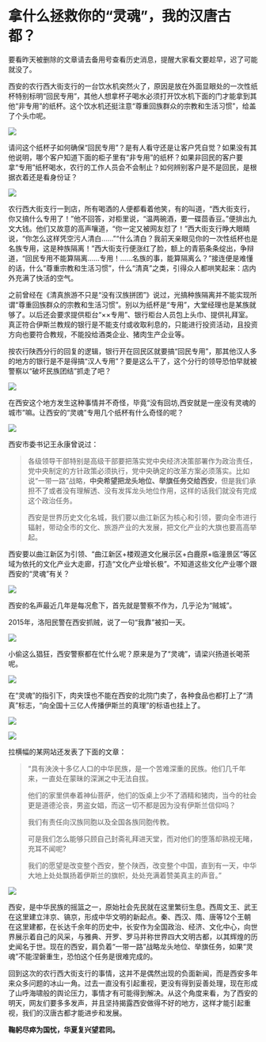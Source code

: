 # 拿什么拯救你的“灵魂”，我的汉唐古都？

要看昨天被删除的文章请去备用号查看历史消息，提醒大家看文要趁早，迟了可能就没了。



西安的农行西大街支行的一台饮水机突然火了，原因是放在外面显眼处的一次性纸杯特别标明“回民专用”，其他人想拿杯子喝水必须打开饮水机下面的门才能拿到其他“非专用”的纸杯。这个饮水机还挺注意“尊重回族群众的宗教和生活习惯”，给盖了个头巾呢。

![](http://image106.360doc.com/DownloadImg/2017/05/2305/99861633_1)

请问这个纸杯子如何确保“回民专用”？是有人看守还是让客户凭自觉？如果没有其他说明，哪个客户知道下面的柜子里有“非专用”的纸杯？如果非回民的客户要拿“专用”纸杯喝水，农行的工作人员会不会制止？如何辨别客户是不是回民，是根据衣着还是看身份证？

![](http://image106.360doc.com/DownloadImg/2017/05/2305/99861633_2)

农行西大街支行一到店，所有喝酒的人便都看着他笑，有的叫道，“西大街支行，你又搞什么专用了！”他不回答，对柜里说，“温两碗酒，要一碟茴香豆。”便排出九文大钱。他们又故意的高声嚷道，“你一定又被网友怼了！”西大街支行睁大眼睛说，“你怎么这样凭空污人清白……”“什么清白？我前天亲眼见你的一次性纸杯也是名族专用，这是种族隔离！”西大街支行便涨红了脸，额上的青筋条条绽出，争辩道，“回民专用不能算隔离……专用！……名族的事，能算隔离么？”接连便是难懂的话，什么“尊重宗教和生活习惯”，什么“清真”之类，引得众人都哄笑起来：店内外充满了快活的空气。



之前曾经在《清真旅游不只是“没有汉族拼团”》说过，光搞种族隔离并不能实现所谓“尊重回族群众的宗教和生活习惯”。别以为纸杯是“专用”，大堂经理也是某族就够了。以后还会要求提供柜台“××专用”、银行柜台人员包上头巾、提供礼拜室。真正符合伊斯兰教规的银行是不能支付或收取利息的，只能进行投资活动，且投资方向也要符合教规，不能投给酒类企业、猪肉生产企业等。



按农行陕西分行的回复的逻辑，银行开在回民区就要搞“回民专用”，那其他汉人多的地方的银行是不是得搞“汉人专用”？要是这么干了，这个分行的领导恐怕早就被警察以“破坏民族团结”抓走了吧？

![](http://image106.360doc.com/DownloadImg/2017/05/2305/99861633_3)

在西安这个地方发生这种事情并不奇怪，毕竟“没有回坊,西安就是一座没有灵魂的城市”嘛。让西安的“灵魂”专用几个纸杯有什么奇怪的呢？

![](http://image106.360doc.com/DownloadImg/2017/05/2305/99861633_4)

西安市委书记王永康曾说过：



> 各级领导干部特别是高级干部要把落实党中央经济决策部署作为政治责任，党中央制定的方针政策必须执行，党中央确定的改革方案必须落实。比如说“一带一路”战略，**中央希望把龙头地位、举旗任务交给西安**，但是我们承担不了或者没有理解透、没有发挥龙头地位作用，这样的话我们就没有完成这个政治任务。
> 
>   
> 
> 西安是世界历史文化名城，我们要以曲江新区为核心和引领，要向全市进行辐射，带动全市的文化、旅游产业的大发展，把文化产业的大旗也要高高举起。
> 
>   

西安要以曲江新区为引领、“曲江新区+楼观道文化展示区+白鹿原+临潼景区”等区域为依托的文化产业大走廊，打造“文化产业增长极”。不知道这些文化产业哪个跟西安的“灵魂”有关？

![](http://image106.360doc.com/DownloadImg/2017/05/2305/99861633_5)

西安的名声最近几年是每况愈下，首先就是警察不作为，几乎沦为“贼城”。



2015年，洛阳民警在西安抓贼，说了一句“我靠”被扣一天。

![](http://image106.360doc.com/DownloadImg/2017/05/2305/99861633_6)

小偷这么猖狂，西安警察都在忙什么呢？原来是为了“灵魂”，请梁兴扬道长喝茶呢。

![](http://image106.360doc.com/DownloadImg/2017/05/2305/99861633_7)

在“灵魂”的指引下，肉夹馍也不能在西安的北院门卖了，各种食品也都打上了“清真”标志，“向全国十三亿人传播伊斯兰的真理”的标语也挂上了。

![](http://image106.360doc.com/DownloadImg/2017/05/2305/99861633_8)

![](http://image106.360doc.com/DownloadImg/2017/05/2305/99861633_9)

拉横幅的某网站还发表了下面的文章： 

> “具有泱泱十多亿人口的中华民族，是一个苦难深重的民族。他们几千年来，一直处在蒙昧的深渊之中无法自拔。 
> 
> 他们的家里供奉着神仙菩萨，他们的饭桌上少不了酒精和猪肉，当今的社会更是道德沦丧，男盗女娼，而这一切不都是因为没有伊斯兰信仰吗？ 
> 
> 我们有责任向汉族同胞以及全国各族同胞传教。 
> 
> 可是我们怎么能够只顾自己封斋礼拜进天堂，而对他们的堕落却熟视无睹，充耳不闻呢?  
> 
> 我们的愿望是改变整个西安，整个陕西，改变整个中国，直到有一天，中华大地上处处飘扬着伊斯兰的旗帜，处处充满着赞美真主的声音。” 

![](http://image106.360doc.com/DownloadImg/2017/05/2305/99861633_10)

西安，是中华民族的摇篮之一，原始社会先民就在这里繁衍生息。西周文王、武王在这里建立沣京、镐京，形成中华文明的新起点。秦、西汉、隋、唐等12个王朝在这里建都，在长达千余年的历史中，长安作为全国政治、经济、文化中心，向世界展示着自己的风采，与雅典、开罗、罗马并称世界四大文明古都，以其辉煌的历史闻名于世。现在的西安，肩负着“一带一路”战略龙头地位、举旗任务，如果“灵魂”不能涅磐重生，恐怕这个任务是很难完成的。



回到这次的农行西大街支行的事情，这并不是偶然出现的负面新闻，而是西安多年来众多问题的冰山一角。过去一直没有引起重视，更没有得到妥善处理，现在形成了山呼海啸般的舆论压力，事情才有可能得到解决。从这个角度来看，为了西安的明天，网友们要多多发声，并且坚持揭露西安做得不好的地方，这样才能引起重视，我们的汉唐古都才能进步和发展。



**鞠躬尽瘁为国忧，华夏复兴望君同。**